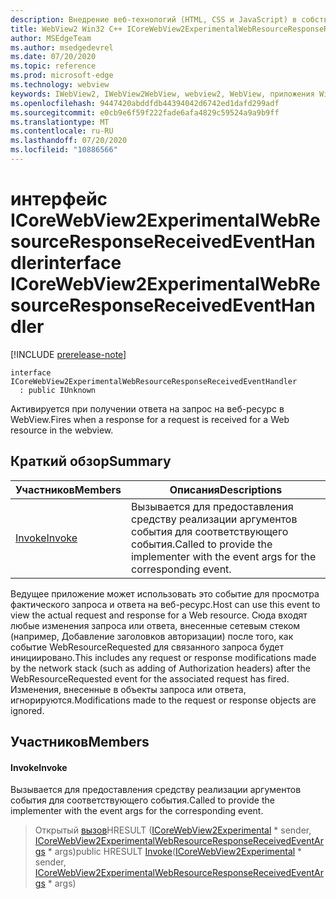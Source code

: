 ```yaml
---
description: Внедрение веб-технологий (HTML, CSS и JavaScript) в собственные приложения с помощью элемента управления Microsoft Edge WebView2
title: WebView2 Win32 C++ ICoreWebView2ExperimentalWebResourceResponseReceivedEventHandler
author: MSEdgeTeam
ms.author: msedgedevrel
ms.date: 07/20/2020
ms.topic: reference
ms.prod: microsoft-edge
ms.technology: webview
keywords: IWebView2, IWebView2WebView, webview2, WebView, приложения Win32, Win32, EDGE, ICoreWebView2, ICoreWebView2Controller, управление браузером, EDGE HTML, ICoreWebView2ExperimentalWebResourceResponseReceivedEventHandler
ms.openlocfilehash: 9447420abddfdb44394042d6742ed1dafd299adf
ms.sourcegitcommit: e0cb9e6f59f222fade6afa4829c59524a9a9b9ff
ms.translationtype: MT
ms.contentlocale: ru-RU
ms.lasthandoff: 07/20/2020
ms.locfileid: "10886566"
---
```

# <span data-ttu-id="faa29-104">интерфейс ICoreWebView2ExperimentalWebResourceResponseReceivedEventHandler</span><span class="sxs-lookup"><span data-stu-id="faa29-104">interface ICoreWebView2ExperimentalWebResourceResponseReceivedEventHandler</span></span> 

[!INCLUDE [prerelease-note](../../includes/prerelease-note.md)]

```
interface ICoreWebView2ExperimentalWebResourceResponseReceivedEventHandler
  : public IUnknown
```

<span data-ttu-id="faa29-105">Активируется при получении ответа на запрос на веб-ресурс в WebView.</span><span class="sxs-lookup"><span data-stu-id="faa29-105">Fires when a response for a request is received for a Web resource in the webview.</span></span>

## <span data-ttu-id="faa29-106">Краткий обзор</span><span class="sxs-lookup"><span data-stu-id="faa29-106">Summary</span></span>

 <span data-ttu-id="faa29-107">Участников</span><span class="sxs-lookup"><span data-stu-id="faa29-107">Members</span></span>                        | <span data-ttu-id="faa29-108">Описания</span><span class="sxs-lookup"><span data-stu-id="faa29-108">Descriptions</span></span>
--------------------------------|---------------------------------------------
[<span data-ttu-id="faa29-109">Invoke</span><span class="sxs-lookup"><span data-stu-id="faa29-109">Invoke</span></span>](#invoke) | <span data-ttu-id="faa29-110">Вызывается для предоставления средству реализации аргументов события для соответствующего события.</span><span class="sxs-lookup"><span data-stu-id="faa29-110">Called to provide the implementer with the event args for the corresponding event.</span></span>

<span data-ttu-id="faa29-111">Ведущее приложение может использовать это событие для просмотра фактического запроса и ответа на веб-ресурс.</span><span class="sxs-lookup"><span data-stu-id="faa29-111">Host can use this event to view the actual request and response for a Web resource.</span></span> <span data-ttu-id="faa29-112">Сюда входят любые изменения запроса или ответа, внесенные сетевым стеком (например, Добавление заголовков авторизации) после того, как событие WebResourceRequested для связанного запроса будет инициировано.</span><span class="sxs-lookup"><span data-stu-id="faa29-112">This includes any request or response modifications made by the network stack (such as adding of Authorization headers) after the WebResourceRequested event for the associated request has fired.</span></span> <span data-ttu-id="faa29-113">Изменения, внесенные в объекты запроса или ответа, игнорируются.</span><span class="sxs-lookup"><span data-stu-id="faa29-113">Modifications made to the request or response objects are ignored.</span></span>

## <span data-ttu-id="faa29-114">Участников</span><span class="sxs-lookup"><span data-stu-id="faa29-114">Members</span></span>

#### <span data-ttu-id="faa29-115">Invoke</span><span class="sxs-lookup"><span data-stu-id="faa29-115">Invoke</span></span> 

<span data-ttu-id="faa29-116">Вызывается для предоставления средству реализации аргументов события для соответствующего события.</span><span class="sxs-lookup"><span data-stu-id="faa29-116">Called to provide the implementer with the event args for the corresponding event.</span></span>

> <span data-ttu-id="faa29-117">Открытый [вызов](#invoke)HRESULT ([ICoreWebView2Experimental](icorewebview2experimental.md) \* sender, [ICoreWebView2ExperimentalWebResourceResponseReceivedEventArgs](icorewebview2experimentalwebresourceresponsereceivedeventargs.md) \* args)</span><span class="sxs-lookup"><span data-stu-id="faa29-117">public HRESULT [Invoke](#invoke)([ICoreWebView2Experimental](icorewebview2experimental.md) \* sender, [ICoreWebView2ExperimentalWebResourceResponseReceivedEventArgs](icorewebview2experimentalwebresourceresponsereceivedeventargs.md) \* args)</span></span>

